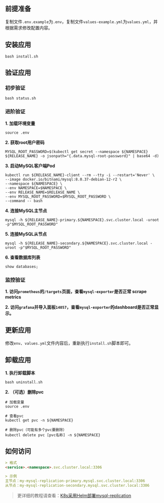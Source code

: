 前提准备
---

复制文件`.env.example`为`.env`，复制文件`values-example.yml`为`values.yml`，并根据需求修改配置内容。

安装应用
---

```shell
bash install.sh
```

验证应用
---

### 初步验证

```shell
bash status.sh
```

### 进阶验证

**1. 加载环境变量**

```shell
source .env
```

**2. 获取root用户密码**

```shell
MYSQL_ROOT_PASSWORD=$(kubectl get secret --namespace ${NAMESPACE} ${RELEASE_NAME} -o jsonpath="{.data.mysql-root-password}" | base64 -d)
```

**3. 启动MySQL客户端Pod**

```shell
kubectl run ${RELEASE_NAME}-client --rm --tty -i --restart='Never' \
--image docker.io/bitnami/mysql:8.0.37-debian-12-r2 \
--namespace ${NAMESPACE} \
--env NAMESPACE=$NAMESPACE \
--env RELEASE_NAME=$RELEASE_NAME \
--env MYSQL_ROOT_PASSWORD=$MYSQL_ROOT_PASSWORD \
--command -- bash
```

**4. 连接MySQL主节点**

```shell
mysql -h ${RELEASE_NAME}-primary.${NAMESPACE}.svc.cluster.local -uroot -p"$MYSQL_ROOT_PASSWORD"
```

**5. 连接MySQL从节点**

```shell
mysql -h ${RELEASE_NAME}-secondary.${NAMESPACE}.svc.cluster.local -uroot -p"$MYSQL_ROOT_PASSWORD"
```


**6. 查看数据库列表**

```shell
show databases;
```

### 监控验证

**1. 访问`prometheus`的`/targets`页面，查看`mysql-exporter`是否正常 scrape metrics**

**2. 访问`grafana`并导入面板`14057`，查看`mysql-exporter`的dashboard是否正常显示。**

更新应用
---

修改`env`、`values.yml`文件内容后，重新执行`install.sh`脚本即可。

卸载应用
---

**1. 执行卸载脚本**

```shell
bash uninstall.sh
```

**2. （可选）删除pvc**

```shell
# 加载变量
source .env

# 查看pvc
kubectl get pvc -n ${NAMESPACE}

# 删除pvc（可能有多个pvc要删除）
kubectl delete pvc [pvc名称] -n ${NAMESPACE}
```

## 如何访问

```markdown
> 格式
<service>.<namespace>.svc.cluster.local:3306

> 示例
主节点：my-mysql-replication-primary.mysql.svc.cluster.local:3306
从节点：my-mysql-replication-secondary.mysql.svc.cluster.local:3306
```

> 更详细的教程请查看：[K8s采用Helm部署mysql-replication](https://lbs.wiki/pages/e9954717/)
